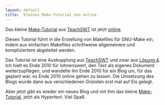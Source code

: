 ```yaml
---
layout: default
title:  Kleines Make-Tutorial nun online
---
```

Das kleine [Make-Tutorial] aus [TeachSWT] ist jetzt [online][TeachSWT].

Dieses Tutorial führt in die Erstellung von Makefiles für GNU-Make ein, indem aus
einfachen Makefiles schrittweise allgemeinere und kompliziertere abgeleitet werden.

Das Tutorial ist eine Auskopplung aus [TeachSWT] und zwar aus [Lösung 4]. Ich hielt es
Ende 2010 für lohnenswert, den Text als eigenes Dokument weiterzupflegen, und wandelte ihn
Ende 2010 für ein Blog um, für das geplant war, es Ende 2010 online gehen zu lassen.  Die
Umsetzung des Blogs wurde dann aus verschiedenen Gründen erst mal auf Eis gelegt.

Aber jetzt gibt es wieder ein neues Blog und mit ihm das kleine [Make-Tutorial], jetzt als
Hypertext. Viel Spaß.

  [Make-Tutorial]: /articles/kleines-make-tutorial      
  [TeachSWT]:      http://www.teachswt.de
  [Lösung 4]:      http://www.glitzersachen.de/teachswt/loesung-04.vdm.pdf
